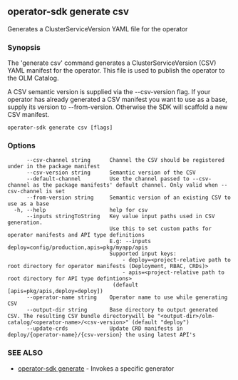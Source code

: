 ## operator-sdk generate csv

Generates a ClusterServiceVersion YAML file for the operator

### Synopsis

The 'generate csv' command generates a ClusterServiceVersion (CSV) YAML manifest
for the operator. This file is used to publish the operator to the OLM Catalog.

A CSV semantic version is supplied via the --csv-version flag. If your operator
has already generated a CSV manifest you want to use as a base, supply its
version to --from-version. Otherwise the SDK will scaffold a new CSV manifest.

```
operator-sdk generate csv [flags]
```

### Options

```
      --csv-channel string      Channel the CSV should be registered under in the package manifest
      --csv-version string      Semantic version of the CSV
      --default-channel         Use the channel passed to --csv-channel as the package manifests' default channel. Only valid when --csv-channel is set
      --from-version string     Semantic version of an existing CSV to use as a base
  -h, --help                    help for csv
      --inputs stringToString   Key value input paths used in CSV generation.
                                Use this to set custom paths for operator manifests and API type definitions
                                E.g: --inputs deploy=config/production,apis=pkg/myapp/apis 
                                Supported input keys:
                                	- deploy=<project-relative path to root directory for operator manifests (Deployment, RBAC, CRDs)>
                                	- apis=<project-relative path to root directory for API type defintions>
                                 (default [apis=pkg/apis,deploy=deploy])
      --operator-name string    Operator name to use while generating CSV
      --output-dir string       Base directory to output generated CSV. The resulting CSV bundle directorywill be "<output-dir>/olm-catalog/<operator-name>/<csv-version>" (default "deploy")
      --update-crds             Update CRD manifests in deploy/{operator-name}/{csv-version} the using latest API's
```

### SEE ALSO

* [operator-sdk generate](operator-sdk_generate.md)	 - Invokes a specific generator

